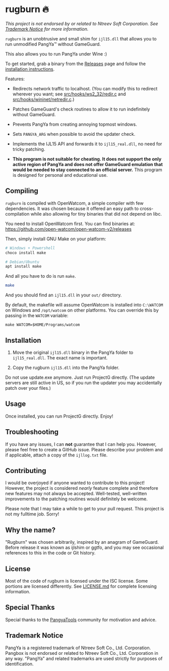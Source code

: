 # rugburn :fire:
_This project is not endorsed by or related to Ntreev Soft Corporation. See [Trademark Notice](#trademark-notice) for more information._

`rugburn` is an unobtrusive and small shim for `ijl15.dll` that allows you to
run unmodified PangYa™ without GameGuard.

This also allows you to run PangYa under Wine :)

To get started, grab a binary from the [Releases](https://github.com/pangbox/rugburn/releases) page and follow the [installation instructions](#installation).

Features:

  * Redirects network traffic to localhost. (You can modify this to redirect
    wherever you want; see [src/hooks/ws2_32/redir.c](./src/hooks/ws2_32/redir.c)
    and [src/hooks/wininet/netredir.c](./src/hooks/wininet/netredir.c).)

  * Patches GameGuard's check routines to allow it to run indefinitely without
    GameGuard.

  * Prevents PangYa from creating annoying topmost windows.

  * Sets `PANGYA_ARG` when possible to avoid the updater check.

  * Implements the IJL15 API and forwards it to `ijl15_real.dll`,
    no need for tricky patching.

  * **This program is not suitable for cheating. It does not support the only
    active region of PangYa and does not offer GameGuard emulation that would
    be needed to stay connected to an official server.** This program is
    designed for personal and educational use.

## Compiling
`rugburn` is compiled with OpenWatcom, a simple compiler with few dependencies.
It was chosen because it offered an easy path to cross-compilation while also
allowing for tiny binaries that did not depend on libc.

You need to install OpenWatcom first. You can find binaries at:
https://github.com/open-watcom/open-watcom-v2/releases

Then, simply install GNU Make on your platform:

```sh
# Windows + Powershell
choco install make

# Debian/Ubuntu
apt install make
```

And all you have to do is run `make`.
```sh
make
```

And you should find an `ijl15.dll` in your `out/` directory.

By default, the makefile will assume OpenWatcom is installed into `C:\WATCOM` on Windows and `/opt/watcom` on other platforms. You can override this by passing in the `WATCOM` variable:

```
make WATCOM=$HOME/Programs/watcom
```

## Installation
 1. Move the original `ijl15.dll` binary in the PangYa folder to `ijl15_real.dll`.
    The exact name is important.

 2. Copy the rugburn `ijl15.dll` into the PangYa folder.

Do not use update.exe anymore. Just run ProjectG directly. (The update servers
are still active in US, so if you run the updater you may accidentally patch
over your files.)

## Usage
Once installed, you can run ProjectG directly. Enjoy!

## Troubleshooting
If you have any issues, I can **not** guarantee that I can help you. However, please feel free to create a GitHub issue. Please describe your problem and if applicable, attach a copy of the `ijllog.txt` file.

## Contributing
I would be overjoyed if anyone wanted to contribute to this project! However, the project is considered _nearly_ feature complete and therefore new features may not always be accepted. Well-tested, well-written improvements to the patching routines would definitely be welcome.

Please note that I may take a while to get to your pull request. This project is not my fulltime job. Sorry!

## Why the name?
"Rugburn" was chosen arbitrarily, inspired by an anagram of GameGuard. Before release it was known as ijlshim or ggtfo, and you may see occasional references to this in the code or Git history.

## License
Most of the code of rugburn is licensed under the ISC license. Some portions are licensed differently. See [LICENSE.md](./LICENSE.md) for complete licensing information.

## Special Thanks
Special thanks to the [PangyaTools](https://github.com/pangyatools) community for motivation and advice.

## Trademark Notice
PangYa is a registered trademark of Ntreev Soft Co., Ltd. Corporation. Pangbox is not endorsed or related to Ntreev Soft Co., Ltd. Corporation in any way. "PangYa" and related trademarks are used strictly for purposes of identification.
